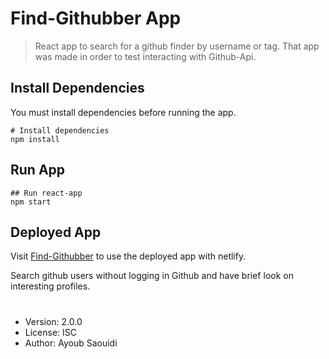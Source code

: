 # Find-Githubber App
> React app to search for a github finder by username or tag. That app was made in order to test interacting with Github-Api.


## Install Dependencies

You must install dependencies before running the app.

```
# Install dependencies
npm install
```

## Run App

```
## Run react-app
npm start
```

## Deployed App

Visit [Find-Githubber](https://findgithubber.netlify.app) to use the deployed app with netlify.

Search github users without logging in Github and have brief look on interesting profiles.

#

- Version: 2.0.0
- License: ISC
- Author: Ayoub Saouidi
